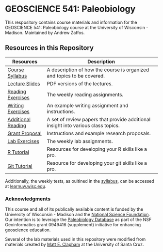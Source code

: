 # GEOSCIENCE 541: Paleobiology

This respository contains course materials and information for the GEOSCIENCE 541: Paleobiology course at the University of Wisconsin - Madison. Maintained by Andrew Zaffos.

## Resources in this Repository

Resources | Description
--------- | ----------
[Course Syllabus](https://github.com/aazaff/teachPaleobiology/blob/master/CourseDocuments/paleobiologySyllabus.md) | A description of how the course is organized and topics to be covered.
[Lecture Slides](https://github.com/aazaff/teachPaleobiology/blob/master/LectureSlides/LectureSlides.md) | PDF versions of the lectures.
[Reading Exercises](https://github.com/aazaff/teachPaleobiology/blob/master/ReadingExercises/ReadingExercises.md) | The weekly reading assignments.
[Writing Exercises](https://github.com/aazaff/teachPaleobiology/blob/master/WritingExercises/WritingExample.md) | An example writing assignment and instructions.
[Additional Reading](https://github.com/aazaff/paleobiologyWebsite/blob/master/AdditionalReading/AdditionalReading.md) | A set of review papers that provide additional insight into various class topics.
[Grant Proposal](https://github.com/aazaff/teachPaleobiology/blob/master/GSAProposals/ProposalInformation.md) | Instructions and example research proposals.
[Lab Exercises](https://github.com/aazaff/paleobiologyWebsite/blob/master/LabExercises.md) | The weekly lab assignments.
[R Tutorial](https://github.com/aazaff/startLearn.R/blob/master/README.md) | Resources for developing your R skills like a pro.
[Git Tutorial](https://github.com/aazaff/teachPaleobiology/blob/master/GitTutorial/gitTutorial.md) | Resource for developing your git skills like a pro.

Additionally, the weekly tests, as oultined in the [syllabus](https://github.com/aazaff/paleobiologyWebsite/blob/master/CourseDocuments/PaleontologySyllabus.pdf), can be accessed at [learnuw.wisc.edu](https://learnuw.wisc.edu).

### Acknowledgments

This course and all of its publically available content is funded by the University of Wisconsin - Madison and the [National Science Foundation](http://www.nsf.gov/). Our intention is to leverage the [Paleobiology Database](www.paleobiodb.org) as part of the NSF Geoinformatics grant 0949416 (supplement) initiative for enhancing geoscience education.

Several of the lab materials used in this repository were modified from materials created by [Matt E. Clapham](http://people.ucsc.edu/~mclapham/) at the University of Santa Cruz.
